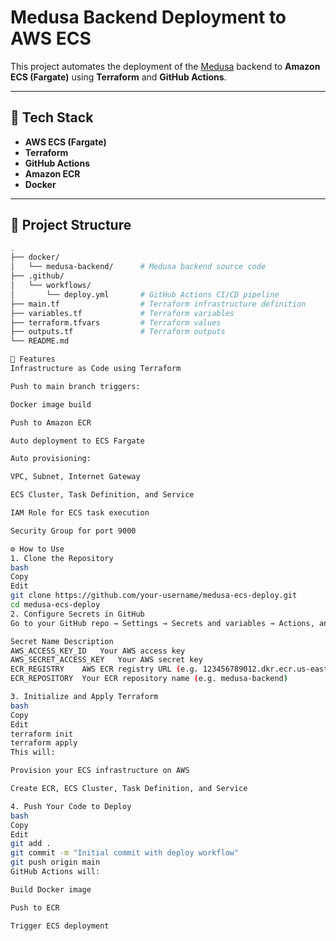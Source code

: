 # Medusa Backend Deployment to AWS ECS

This project automates the deployment of the [Medusa](https://medusajs.com/) backend to **Amazon ECS (Fargate)** using **Terraform** and **GitHub Actions**.

---

## 🚀 Tech Stack

- **AWS ECS (Fargate)**
- **Terraform**
- **GitHub Actions**
- **Amazon ECR**
- **Docker**

---

## 📁 Project Structure

```bash
.
├── docker/
│   └── medusa-backend/      # Medusa backend source code
├── .github/
│   └── workflows/
│       └── deploy.yml       # GitHub Actions CI/CD pipeline
├── main.tf                  # Terraform infrastructure definition
├── variables.tf             # Terraform variables
├── terraform.tfvars         # Terraform values
├── outputs.tf               # Terraform outputs
└── README.md

🧩 Features
Infrastructure as Code using Terraform

Push to main branch triggers:

Docker image build

Push to Amazon ECR

Auto deployment to ECS Fargate

Auto provisioning:

VPC, Subnet, Internet Gateway

ECS Cluster, Task Definition, and Service

IAM Role for ECS task execution

Security Group for port 9000

⚙️ How to Use
1. Clone the Repository
bash
Copy
Edit
git clone https://github.com/your-username/medusa-ecs-deploy.git
cd medusa-ecs-deploy
2. Configure Secrets in GitHub
Go to your GitHub repo → Settings → Secrets and variables → Actions, and add the following:

Secret Name	Description
AWS_ACCESS_KEY_ID	Your AWS access key
AWS_SECRET_ACCESS_KEY	Your AWS secret key
ECR_REGISTRY	AWS ECR registry URL (e.g. 123456789012.dkr.ecr.us-east-2.amazonaws.com)
ECR_REPOSITORY	Your ECR repository name (e.g. medusa-backend)

3. Initialize and Apply Terraform
bash
Copy
Edit
terraform init
terraform apply
This will:

Provision your ECS infrastructure on AWS

Create ECR, ECS Cluster, Task Definition, and Service

4. Push Your Code to Deploy
bash
Copy
Edit
git add .
git commit -m "Initial commit with deploy workflow"
git push origin main
GitHub Actions will:

Build Docker image

Push to ECR

Trigger ECS deployment



